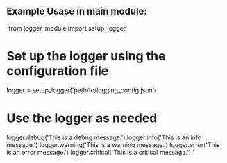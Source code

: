 ## Example Usase in main module:


`from logger_module import setup_logger

# Set up the logger using the configuration file
logger = setup_logger('path/to/logging_config.json')

# Use the logger as needed
logger.debug('This is a debug message.')
logger.info('This is an info message.')
logger.warning('This is a warning message.')
logger.error('This is an error message.')
logger.critical('This is a critical message.')
`
